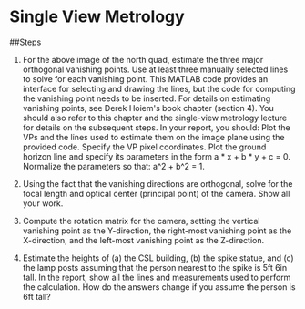 Single View Metrology
===============================================

##Steps
1. For the above image of the north quad, estimate the three major orthogonal vanishing points. Use at least three manually selected lines to solve for each vanishing point. This MATLAB code provides an interface for selecting and drawing the lines, but the code for computing the vanishing point needs to be inserted. For details on estimating vanishing points, see Derek Hoiem's book chapter (section 4). You should also refer to this chapter and the single-view metrology lecture for details on the subsequent steps. In your report, you should:
    Plot the VPs and the lines used to estimate them on the image plane using the provided code.
    Specify the VP pixel coordinates.
    Plot the ground horizon line and specify its parameters in the form a * x + b * y + c = 0. Normalize the parameters so that: a^2 + b^2 = 1.

2. Using the fact that the vanishing directions are orthogonal, solve for the focal length and optical center (principal point) of the camera. Show all your work.

3. Compute the rotation matrix for the camera, setting the vertical vanishing point as the Y-direction, the right-most vanishing point as the X-direction, and the left-most vanishing point as the Z-direction.

4. Estimate the heights of (a) the CSL building, (b) the spike statue, and (c) the lamp posts assuming that the person nearest to the spike is 5ft 6in tall. In the report, show all the lines and measurements used to perform the calculation. How do the answers change if you assume the person is 6ft tall?
